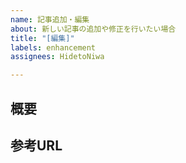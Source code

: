 ```yaml
---
name: 記事追加・編集
about: 新しい記事の追加や修正を行いたい場合
title: "[編集]"
labels: enhancement
assignees: HidetoNiwa

---
```


## 概要

## 参考URL
